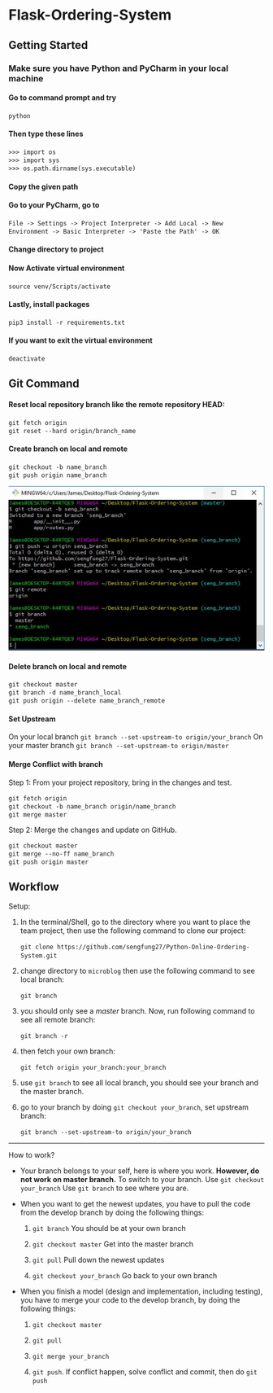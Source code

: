 # Flask-Ordering-System

## Getting Started
### Make sure you have Python and PyCharm in your local machine

#### Go to command prompt and try
```
python
```

#### Then type these lines
```
>>> import os
>>> import sys
>>> os.path.dirname(sys.executable)
```
#### Copy the given path
#### Go to your PyCharm, go to
```
File -> Settings -> Project Interpreter -> Add Local -> New Environment -> Basic Interpreter -> 'Paste the Path' -> OK
```

#### Change directory to project
#### Now Activate virtual environment
```
source venv/Scripts/activate
```

#### Lastly, install packages
```
pip3 install -r requirements.txt
```
#### If you want to exit the virtual environment
```
deactivate
```

## Git Command
#### Reset local repository branch like the remote repository HEAD:
```
git fetch origin
git reset --hard origin/branch_name
```

#### Create branch on local and remote
```
git checkout -b name_branch
git push origin name_branch
```
![](app/static/img/git.JPG)
#### Delete branch on local and remote
```
git checkout master
git branch -d name_branch_local
git push origin --delete name_branch_remote

```
#### Set Upstream
On your local branch
`git branch --set-upstream-to origin/your_branch`
On your master branch
`git branch --set-upstream-to origin/master`

#### Merge Conflict with branch
Step 1: From your project repository, bring in the changes and test.
```
git fetch origin
git checkout -b name_branch origin/name_branch
git merge master
```
Step 2: Merge the changes and update on GitHub.
```
git checkout master
git merge --no-ff name_branch
git push origin master
```
## Workflow

Setup:

1. In the terminal/Shell, go to the directory where you want to place the team project, then use the following command to clone our project:

	`git clone https://github.com/sengfung27/Python-Online-Ordering-System.git`

2. change directory to `microblog` then use the following command to see local branch:

	`git branch`

3. you should only see a *master* branch. Now, run following command to see all remote branch:

	`git branch -r`

4. then fetch your own branch:

	`git fetch origin your_branch:your_branch`

5. use `git branch` to see all local branch, you should see your branch and the master branch.

6. go to your branch by doing `git checkout your_branch`, set upstream branch:

	`git branch --set-upstream-to origin/your_branch`

---

How to work?

- Your branch belongs to your self, here is where you work. **However, do not work on master branch.**
	 To switch to your branch. Use `git checkout your_branch`
	 Use `git branch` to see where you are.

- When you want to get the newest updates, you have to pull the code from the develop branch by doing the following things:

    1. `git branch` You should be at your own branch

    2. `git checkout master` Get into the master branch

    3. `git pull` Pull down the newest updates

    4. `git checkout your_branch` Go back to your own branch

- When you finish a model (design and implementation, including testing), you have to merge your code to the develop branch, by doing the following things:

	1. `git checkout master`

	2. `git pull`

	3. `git merge your_branch`

	4. `git push`. If conflict happen, solve conflict and commit, then do `git push`


